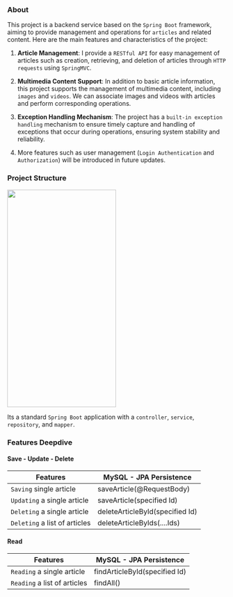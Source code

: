 ### About
This project is a backend service based on the `Spring Boot` framework, aiming to provide management 
and operations for `articles` and related content. Here are the main features and characteristics of the project:

1. **Article Management**: I provide a `RESTful API` for easy management of articles such as creation, retrieving, and deletion of articles through `HTTP requests` using `SpringMVC`.

2. **Multimedia Content Support**: In addition to basic article information, this project supports the management of multimedia content, including `images` and `videos`. We can associate images and videos with articles and perform corresponding operations.

3. **Exception Handling Mechanism**: The project has a `built-in exception handling` mechanism to ensure timely capture and handling of exceptions that occur during operations, ensuring system stability and reliability.

4. More features such as user management (`Login Authentication` and `Authorization`) will be introduced in future updates.

### Project Structure
<img src="https://github.com/Liu-Chen-CS/Wordpress/assets/158779475/83cea00c-ecd1-42b8-83d7-3d8803b3ebdf" width="250" height="500">

   Its a standard `Spring Boot` application with a `controller`, `service`, `repository`, and `mapper`. 

### Features Deepdive
#### Save - Update - Delete
| Features    | MySQL - JPA Persistence|
|----------|----------|
| `Saving` single article    | saveArticle(@RequestBody)  |
| `Updating` a single article   | saveArticle(specified Id)  |
| `Deleting` a single article  | deleteArticleById(specified Id) |
| `Deleting` a list of articles  | deleteArticleByIds(....Ids) |

#### Read
| Features    | MySQL - JPA Persistence|
|----------|----------|
| `Reading` a single article    | findArticleById(specified Id)  |
| `Reading` a list of articles   | findAll()  |
